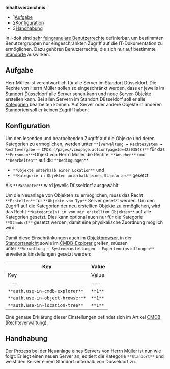 **Inhaltsverzeichnis**

*   1[Aufgabe](#StandortbasierteBenutzerrechte-Aufgabe)
*   2[Konfiguration](#StandortbasierteBenutzerrechte-Konfiguration)
*   3[Handhabung](#StandortbasierteBenutzerrechte-Handhabung)

In i-doit sind [sehr feingranulare Benutzerrechte](/display/de/Rechteverwaltung) definierbar, um bestimmten Benutzergruppen nur eingeschränkten Zugriff auf die IT-Dokumentation zu ermöglichen. Dazu gehören Benutzerrechte, die sich nur auf bestimmte [Standorte](/display/de/Standorte) auswirken.

Aufgabe
-------

Herr Müller ist verantwortlich für alle Server im Standort Düsseldorf. Die Rechte von Herrn Müller sollen so eingeschränkt werden, dass er jeweils im Standort Düsseldorf alle Server sehen kann und neue Server-[Objekte](/display/de/Struktur+der+IT-Dokumentation) erstellen kann. Bei allen Servern im Standort Düsseldorf soll er alle [Kategorien](/display/de/Struktur+der+IT-Dokumentation) bearbeiten können. Auf Server oder andere Objekte in anderen Standorten soll er keinen Zugriff haben.

Konfiguration
-------------

Um den lesenden und bearbeitenden Zugriff auf die Objekte und deren Kategorien zu ermöglichen, werden unter `**[Verwaltung → Rechtesystem → Rechtevergabe → CMDB](/pages/viewpage.action?pageId=42303548)**` für das `**Personen**`\-Objekt von Herrn Müller die Rechte  `**Ansehen**` und `**Bearbeiten**` auf die `**Bedingungen**`

*   `**Objekte unterhalb einer Lokation**` und
*   `**Kategorie in Objekten unterhalb eines Standortes**` gesetzt.

Als `**Parameter**` wird jeweils Düsseldorf ausgewählt.

Um die Neuanlage von Objekten zu ermöglichen, muss das Recht `**Erstellen**` für `**Objekte vom Typ**` Server gesetzt werden. Um den Zugriff auf die Kategorien der neu erstellten Objekte zu ermöglichen, wird das Recht `**Kategorie(n) in von mir erstellten Objekten**` auf alle Kategorien gesetzt. Dies kann optional auch nur für die Kategorie `**Standort**` gesetzt werden, damit eine physikalische Zuordnung möglich wird.

Damit diese Einschränkungen auch im [Objektbrowser](/display/de/Objekt-Beziehungen), in der [Standortansicht](/display/de/Standorte) sowie im [CMDB-Explorer](/display/de/CMDB-Explorer) greifen, müssen unter `**Verwaltung → Systemeinstellungen → Experteneinstellungen**` erweiterte Einstellungen gesetzt werden:

| Key | Value |
| --- | --- |
| Key | Value |
| --- | --- |
| `**auth.use-in-cmdb-explorer**` | `**1**` |
| `**auth.use-in-object-browser**` | `**1**` |
| `**auth.use-in-location-tree**` | `**1**` |

Eine genaue Erklärung dieser Einstellungen befindet sich im Artikel [CMDB (Rechteverwaltung)](/pages/viewpage.action?pageId=42303548).

Handhabung
----------

Der Prozess bei der Neuanlage eines Servers von Herrn Müller ist nun wie folgt: Er legt einen neuen Server an, editiert die Kategorie `**Standort**` und weist den Server einem Standort unterhalb von Düsseldorf zu.